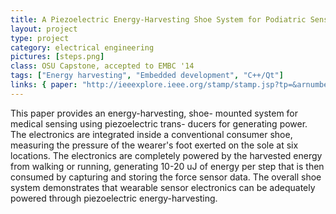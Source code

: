 ```yaml
---
title: A Piezoelectric Energy-Harvesting Shoe System for Podiatric Sensing
layout: project
type: project
category: electrical engineering
pictures: [steps.png]
class: OSU Capstone, accepted to EMBC '14
tags: ["Energy harvesting", "Embedded development", "C++/Qt"]
links: { paper: "http://ieeexplore.ieee.org/stamp/stamp.jsp?tp=&arnumber=6943668&isnumber=6943513" }
---
```

This paper provides an energy-harvesting, shoe- mounted system for medical sensing using
piezoelectric trans- ducers for generating power. The electronics are integrated inside a
conventional consumer shoe, measuring the pressure of the wearer's foot exerted on the sole at six
locations. The electronics are completely powered by the harvested energy from walking or running,
generating 10-20 uJ of energy per step that is then consumed by capturing and storing the force
sensor data. The overall shoe system demonstrates that wearable sensor electronics can be adequately
powered through piezoelectric energy-harvesting.
